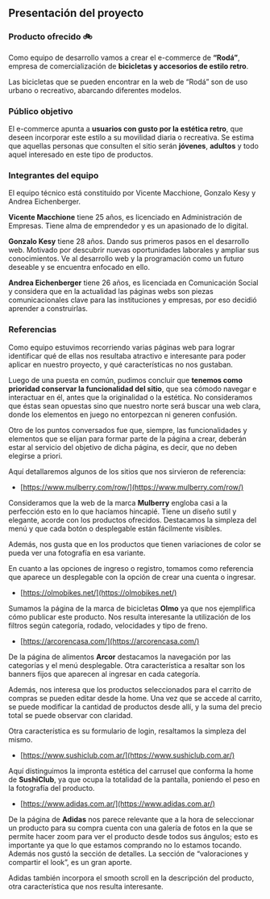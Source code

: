 ## **Presentación del proyecto**

### Producto ofrecido :bike:

Como equipo de desarrollo vamos a crear el e-commerce de **“Rodá”**, empresa de comercialización de **bicicletas y accesorios de estilo retro**.

Las bicicletas que se pueden encontrar en la web de “Rodá” son de uso urbano o recreativo, abarcando diferentes modelos.

  

### Público objetivo

El e-commerce apunta a **usuarios con gusto por la estética retro**, que deseen incorporar este estilo a su movilidad diaria o recreativa. Se estima que aquellas personas que consulten el sitio serán **jóvenes**, **adultos** y todo aquel interesado en este tipo de productos.

  

### Integrantes del equipo

El equipo técnico está constituido por Vicente Macchione, Gonzalo Kesy y Andrea Eichenberger.

**Vicente Macchione** tiene 25 años, es licenciado en Administración de Empresas. Tiene alma de emprendedor y es un apasionado de lo digital.

**Gonzalo Kesy** tiene 28 años. Dando sus primeros pasos en el desarrollo web. Motivado por descubrir nuevas oportunidades laborales y ampliar sus conocimientos. Ve al desarrollo web y la programación como un futuro deseable y se encuentra enfocado en ello.

**Andrea Eichenberger** tiene 26 años, es licenciada en Comunicación Social y considera que en la actualidad las páginas webs son piezas comunicacionales clave para las instituciones y empresas, por eso decidió aprender a construirlas.

### Referencias

Como equipo estuvimos recorriendo varias páginas web para lograr identificar qué de ellas nos resultaba atractivo e interesante para poder aplicar en nuestro proyecto, y qué características no nos gustaban.

Luego de una puesta en común, pudimos concluir que **tenemos como prioridad conservar la funcionalidad del sitio**, que sea cómodo navegar e interactuar en él, antes que la originalidad o la estética. No consideramos que éstas sean opuestas sino que nuestro norte será buscar una web clara, donde los elementos en juego no entorpezcan ni generen confusión.

Otro de los puntos conversados fue que, siempre, las funcionalidades y elementos que se elijan para formar parte de la página a crear, deberán estar al servicio del objetivo de dicha página, es decir, que no deben elegirse a priori.

Aquí detallaremos algunos de los sitios que nos sirvieron de referencia:

 - [https://www.mulberry.com/row/](https://www.mulberry.com/row/)

Consideramos que la web de la marca **Mulberry** engloba casi a la perfección esto en lo que hacíamos hincapié. Tiene un diseño sutil y elegante, acorde con los productos ofrecidos. Destacamos la simpleza del menú y que cada botón o desplegable están fácilmente visibles.

Además, nos gusta que en los productos que tienen variaciones de color se pueda ver una fotografía en esa variante.

En cuanto a las opciones de ingreso o registro, tomamos como referencia que aparece un desplegable con la opción de crear una cuenta o ingresar.

  

 - [https://olmobikes.net/](https://olmobikes.net/)

Sumamos la página de la marca de bicicletas **Olmo** ya que nos ejemplifica cómo publicar este producto. Nos resulta interesante la utilización de los filtros según categoría, rodado, velocidades y tipo de freno.

  

 - [https://arcorencasa.com/](https://arcorencasa.com/)

De la página de alimentos **Arcor** destacamos la navegación por las categorías y el menú desplegable. Otra característica a resaltar son los banners fijos que aparecen al ingresar en cada categoría.

Además, nos interesa que los productos seleccionados para el carrito de compras se pueden editar desde la home. Una vez que se accede al carrito, se puede modificar la cantidad de productos desde allí, y la suma del precio total se puede observar con claridad.

Otra característica es su formulario de login, resaltamos la simpleza del mismo.

 - [https://www.sushiclub.com.ar/](https://www.sushiclub.com.ar/)

Aquí distinguimos la impronta estética del carrusel que conforma la home de **SushiClub**, ya que ocupa la totalidad de la pantalla, poniendo el peso en la fotografía del producto.

 - [https://www.adidas.com.ar/](https://www.adidas.com.ar/)

De la página de **Adidas** nos parece relevante que a la hora de seleccionar un producto para su compra cuenta con una galería de fotos en la que se permite hacer zoom para ver el producto desde todos sus ángulos; esto es importante ya que lo que estamos comprando no lo estamos tocando. Además nos gustó la sección de detalles. La sección de “valoraciones y compartir el look”, es un gran aporte.

Adidas también incorpora el smooth scroll en la descripción del producto, otra característica que nos resulta interesante.
